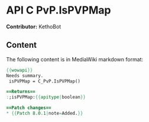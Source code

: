 # API C PvP.IsPVPMap

**Contributor:** KethoBot

## Content

The following content is in MediaWiki markdown format:

```mediawiki
{{wowapi}}
Needs summary.
 isPVPMap = C_PvP.IsPVPMap()

==Returns==
:;isPVPMap:{{apitype|boolean}}

==Patch changes==
* {{Patch 8.0.1|note=Added.}}
```
